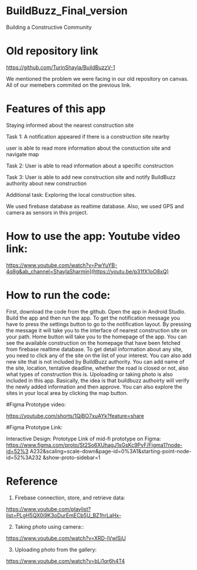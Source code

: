 # BuildBuzz_Final_version
Building a Constructive Community

# Old repository link

https://github.com/TurinShayla/BuildBuzzV-1

We mentioned the problem we were facing in our old repository on canvas. All of our memebers commited on the previous link. 

# Features of this app

Staying informed about the nearest construction site

Task 1: A notification appeared if there is a construction site nearby
 
user is able to read more information about the constuction site and navigate map

Task 2: User is able to read information about a specific construction

Task 3: User is able to add new construction site and notify BuildBuzz authority about new construction

Additional task: Exploring the local construction sites.


We used firebase database as realtime database. Also, we used GPS and camera as sensors in this project.

# How to use the app: Youtube video link:

https://www.youtube.com/watch?v=PwYuYB-4q8g&ab_channel=ShaylaSharmin](https://youtu.be/p31fX1oO8xQ)

# How to run the code:

First, download the code from the github. Open the app in Android Studio. Build the app and then run the app. 
To get the notification message you have to press the settings button to go to the notification layout. By pressing the message it will take you to the interface of nearest construction site on your path. Home button will take you to the homepage of the app. You can see the available construction on the homepage that have been fetched from firebase realtime database. To get detail information about any site, you need to click any of the site on the list of your interest. You can also add new site that is not included by BuildBuzz authority. You can add name of the site, location, tentative deadline, whether the road is closed or not, also what types of construction this is. Upoloading or taking photo is also included in this app. Basically, the idea is that buildbuzz authoirty will verify the newly added information and then approve. You can also explore the sites in your local area by clicking the map button.

#Figma Prototype video:

https://youtube.com/shorts/1QjBO7xuAYk?feature=share

#Figma Prototype Link:

Interactive Design: Prototype Link of mid-fi prototype on Figma:
https://www.figma.com/proto/St2So6XUhagJ1sGsKc9PvF/Figma1?node-id=52%3
A232&scaling=scale-down&page-id=0%3A1&starting-point-node-id=52%3A232
&show-proto-sidebar=1

# Reference
1. Firebase connection, store, and retrieve data:

https://www.youtube.com/playlist?list=PLgH5QX0i9K3oDurEmECb5U_BZ1hrLaHx-

2. Taking photo using camera::

https://www.youtube.com/watch?v=XRD-lVwlSjU

3. Uploading photo from the gallery: 

https://www.youtube.com/watch?v=bLi1qr6h4T4
